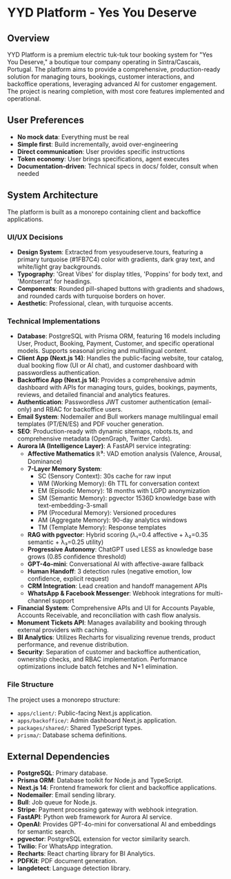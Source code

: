 # YYD Platform - Yes You Deserve

## Overview
YYD Platform is a premium electric tuk-tuk tour booking system for "Yes You Deserve," a boutique tour company operating in Sintra/Cascais, Portugal. The platform aims to provide a comprehensive, production-ready solution for managing tours, bookings, customer interactions, and backoffice operations, leveraging advanced AI for customer engagement. The project is nearing completion, with most core features implemented and operational.

## User Preferences
- **No mock data**: Everything must be real
- **Simple first**: Build incrementally, avoid over-engineering
- **Direct communication**: User provides specific instructions
- **Token economy**: User brings specifications, agent executes
- **Documentation-driven**: Technical specs in docs/ folder, consult when needed

## System Architecture
The platform is built as a monorepo containing client and backoffice applications.

### UI/UX Decisions
- **Design System**: Extracted from yesyoudeserve.tours, featuring a primary turquoise (#1FB7C4) color with gradients, dark gray text, and white/light gray backgrounds.
- **Typography**: 'Great Vibes' for display titles, 'Poppins' for body text, and 'Montserrat' for headings.
- **Components**: Rounded pill-shaped buttons with gradients and shadows, and rounded cards with turquoise borders on hover.
- **Aesthetic**: Professional, clean, with turquoise accents.

### Technical Implementations
- **Database**: PostgreSQL with Prisma ORM, featuring 16 models including User, Product, Booking, Payment, Customer, and specific operational models. Supports seasonal pricing and multilingual content.
- **Client App (Next.js 14)**: Handles the public-facing website, tour catalog, dual booking flow (UI or AI chat), and customer dashboard with passwordless authentication.
- **Backoffice App (Next.js 14)**: Provides a comprehensive admin dashboard with APIs for managing tours, guides, bookings, payments, reviews, and detailed financial and analytics features.
- **Authentication**: Passwordless JWT customer authentication (email-only) and RBAC for backoffice users.
- **Email System**: Nodemailer and Bull workers manage multilingual email templates (PT/EN/ES) and PDF voucher generation.
- **SEO**: Production-ready with dynamic sitemaps, robots.ts, and comprehensive metadata (OpenGraph, Twitter Cards).
- **Aurora IA (Intelligence Layer)**: A FastAPI service integrating:
  - **Affective Mathematics ℝ³**: VAD emotion analysis (Valence, Arousal, Dominance)
  - **7-Layer Memory System**: 
    - SC (Sensory Context): 30s cache for raw input
    - WM (Working Memory): 6h TTL for conversation context
    - EM (Episodic Memory): 18 months with LGPD anonymization
    - SM (Semantic Memory): pgvector 1536D knowledge base with text-embedding-3-small
    - PM (Procedural Memory): Versioned procedures
    - AM (Aggregate Memory): 90-day analytics windows
    - TM (Template Memory): Response templates
  - **RAG with pgvector**: Hybrid scoring (λ₁=0.4 affective + λ₂=0.35 semantic + λ₃=0.25 utility)
  - **Progressive Autonomy**: ChatGPT used LESS as knowledge base grows (0.85 confidence threshold)
  - **GPT-4o-mini**: Conversational AI with affective-aware fallback
  - **Human Handoff**: 3 detection rules (negative emotion, low confidence, explicit request)
  - **CRM Integration**: Lead creation and handoff management APIs
  - **WhatsApp & Facebook Messenger**: Webhook integrations for multi-channel support
- **Financial System**: Comprehensive APIs and UI for Accounts Payable, Accounts Receivable, and reconciliation with cash flow analysis.
- **Monument Tickets API**: Manages availability and booking through external providers with caching.
- **BI Analytics**: Utilizes Recharts for visualizing revenue trends, product performance, and revenue distribution.
- **Security**: Separation of customer and backoffice authentication, ownership checks, and RBAC implementation. Performance optimizations include batch fetches and N+1 elimination.

### File Structure
The project uses a monorepo structure:
- `apps/client/`: Public-facing Next.js application.
- `apps/backoffice/`: Admin dashboard Next.js application.
- `packages/shared/`: Shared TypeScript types.
- `prisma/`: Database schema definitions.

## External Dependencies
- **PostgreSQL**: Primary database.
- **Prisma ORM**: Database toolkit for Node.js and TypeScript.
- **Next.js 14**: Frontend framework for client and backoffice applications.
- **Nodemailer**: Email sending library.
- **Bull**: Job queue for Node.js.
- **Stripe**: Payment processing gateway with webhook integration.
- **FastAPI**: Python web framework for Aurora AI service.
- **OpenAI**: Provides GPT-4o-mini for conversational AI and embeddings for semantic search.
- **pgvector**: PostgreSQL extension for vector similarity search.
- **Twilio**: For WhatsApp integration.
- **Recharts**: React charting library for BI Analytics.
- **PDFKit**: PDF document generation.
- **langdetect**: Language detection library.